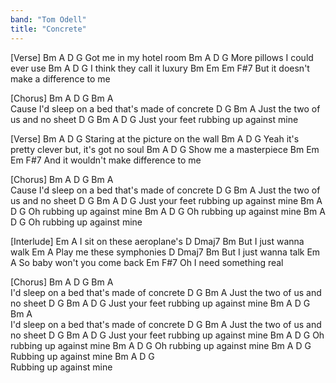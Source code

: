 ```yaml
---
band: "Tom Odell"
title: "Concrete"
---
```



[Verse]
Bm A                   D G
  Got me in my hotel room
Bm A                  D    G
  More pillows I could ever use
Bm A                      D G
  I think they call it luxury
Bm Em                     Em        F#7
 But it doesn't make a difference to me

[Chorus]
Bm        A     D    G                   Bm   A  
Cause I'd sleep on a bed that's made of concrete
D         G            Bm  A
Just the two of us and no sheet
D         G      Bm        A        D G
Just your feet rubbing up against mine

[Verse]
Bm A                             D G
  Staring at the picture on the wall
Bm A                            D            G
  Yeah it's pretty clever but, it's got no soul
Bm A                  D   G
  Show me a masterpiece
Bm Em                     Em        F#7
  And it wouldn't make difference to me

[Chorus]
Bm        A     D    G                   Bm   A  
Cause I'd sleep on a bed that's made of concrete
D         G            Bm  A
Just the two of us and no sheet
D         G      Bm        A        D G
Just your feet rubbing up against mine
    Bm         A        D G
Oh rubbing up against mine
    Bm         A        D G
Oh rubbing up against mine
    Bm         A        D G
Oh rubbing up against mine

[Interlude]
Em                     A
  I sit on these aeroplane's
D Dmaj7              Bm
   But I just wanna walk
Em                 A
  Play me these symphonies 
D Dmaj7              Bm
   But I just wanna talk
Em                  A
 So baby won't you come back
Em                  F#7
 Oh I need something real

[Chorus]
Bm        A  D    G                   Bm   A  
   I'd sleep on a bed that's made of concrete
D         G            Bm  A
Just the two of us and no sheet
D         G      Bm        A        D G
Just your feet rubbing up against mine
Bm        A  D    G                   Bm   A  
   I'd sleep on a bed that's made of concrete
D         G            Bm  A
Just the two of us and no sheet
D         G      Bm        A        D G
Just your feet rubbing up against mine
    Bm         A        D G
Oh rubbing up against mine
    Bm         A        D G
Oh rubbing up against mine
  Bm        A        D G
Rubbing up against mine
  Bm        A        D G  
Rubbing up against mine
